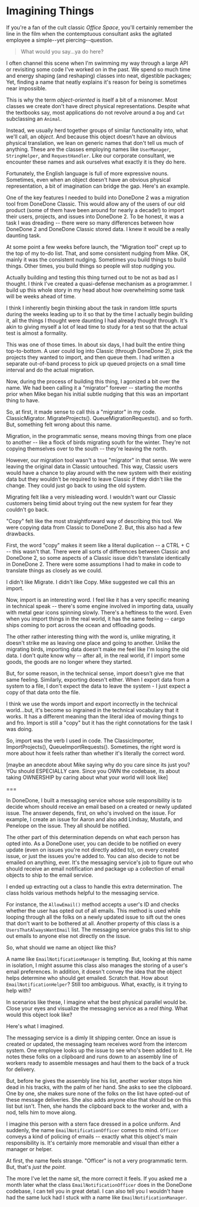 # Imagining Things

If you're a fan of the cult classic _Office Space_, you'll certainly remember the line in the film when the contemptuous consultant asks the agitated employee a simple--yet piercing--question.

> What would you say...ya do here?

I often channel this scene when I'm swimming my way through a large API or revisiting some code I've worked on in the past. We spend so much time and energy shaping (and reshaping) classes into neat, digestible packages; Yet, finding a name that neatly explains it's reason for being is sometimes near impossible.

This is why the term _object-oriented_ is itself a bit of a misnomer. Most classes we create don't have direct physical representations. Despite what the textbooks say, most applications do not revolve around a `Dog` and `Cat` subclassing an `Animal`.

Instead, we usually herd together groups of similar functionality into, what we'll call, an _object_. And because this object doesn't have an obvious physical translation, we lean on generic names that don't tell us much of anything. These are the classes employing names like `UserManager`, `StringHelper`, and `RequestHandler`. Like our corporate consultant, we encounter these names and ask ourselves what exactly it is they do here.

Fortunately, the English language is full of more expressive nouns. Sometimes, even when an object doesn't have an obvious physical representation, a bit of imagination can bridge the gap. Here's an example.

One of the key features I needed to build into DoneDone 2 was a migration tool from DoneDone Classic. This would allow any of the users of our old product (some of them have been around for nearly a decade!) to import their users, projects, and issues into DoneDone 2. To be honest, it was a task I was dreading -- there were so many differences between how DoneDone 2 and DoneDone Classic stored data. I knew it would be a really daunting task.

At some point a few weeks before launch, the "Migration tool" crept up to the top of my to-do list. That, and some consistent nudging from Mike. OK, mainly it was the consistent nudging. Sometimes you build things to build things. Other times, you build things so people will stop nudging you.

Actually building and testing this thing turned out to be not as bad as I thought. I think I've created a quasi-defense mechanism as a programmer. I build up this whole story in my head about how overwhelming some task will be weeks ahead of time.

I think I inherently begin thinking about the task in random little spurts during the weeks leading up to it so that by the time I actually begin building it, all the things I thought were daunting I had already thought through. It's akin to giving myself a lot of lead time to study for a test so that the actual test is almost a formality.

This was one of those times. In about six days, I had built the entire thing top-to-bottom. A user could log into Classic (through DoneDone 2), pick the projects they wanted to import, and then queue them. I had written a separate out-of-band process to pick up queued projects on a small time interval and do the actual migration.

Now, during the process of building this thing, I agonized a bit over the name. We had been calling it a "migrator" forever -- starting the months prior when Mike began his initial subtle nudging that this was an important thing to have.

So, at first, it made sense to call this a "migrator" in my code. ClassicMigrator. MigrateProjects(). QueueMigrationRequests(). and so forth. But, something felt wrong about this name.

Migration, in the programmatic sense, means moving things from one place to another -- like a flock of birds migrating south for the winter. They're not copying themselves over to the south -- they're leaving the north.

However, our migration tool wasn't a true "migrator" in that sense. We were leaving the original data in Classic untouched. This way, Classic users would have a chance to play around with the new system with their existing data but they wouldn't be required to leave Classic if they didn't like the change. They could just go back to using the old system.

Migrating felt like a very misleading word. I wouldn't want our Classic customers being timid about trying out the new system for fear they couldn't go back.

"Copy" felt like the most straightforward way of describing this tool. We were copying data from Classic to DoneDone 2. But, this also had a few drawbacks.

First, the word "copy" makes it seem like a literal duplication -- a CTRL + C -- this wasn't that. There were all sorts of differences between Classic and DoneDone 2, so some aspects of a Classic issue didn't translate identically in DoneDone 2. There were some assumptions I had to make in code to translate things as closely as we could.

I didn't like Migrate. I didn't like Copy. Mike suggested we call this an import.

Now, import is an interesting word. I feel like it has a very specific meaning in technical speak -- there's some engine involved in importing data, usually with metal gear icons spinning slowly. There's a heftiness to the word. Even when you import things in the real world, it has the same feeling -- cargo ships coming to port across the ocean and offloading goods.

The other rather interesting thing with the word is, unlike migrating, it doesn't strike me as leaving one place and going to another. Unlike the migrating birds, importing data doesn't make me feel like I'm losing the old data. I don't quite know why -- after all, in the real world, if I import some goods, the goods are no longer where they started.

But, for some reason, in the technical sense, import doesn't give me that same feeling. Similarly, exporting doesn't either. When I export data from a system to a file, I don't expect the data to leave the system - I just expect a copy of that data onto the file.

I think we use the words import and export incorrectly in the technical world...but, it's become so ingrained in the technical vocabulary that it works. It has a different meaning than the literal idea of moving things to and fro. Import is still a "copy" but it has the right connotations for the task I was doing.

So, import was the verb I used in code. The ClassicImporter, ImportProjects(), QueueImportRequests(). Sometimes, the right word is more about how it feels rather than whether it's literally the correct word.

[maybe an anecdote about Mike saying why do you care since its just you? YOu should ESPECIALLY care. Since you OWN the codebase, its about taking OWNERSHIP by caring about what your world will look like]

===

In DoneDone, I built a messaging service whose sole responsibility is to decide whom should receive an email based on a created or newly updated issue. The answer depends, first, on who's involved on the issue. For example, I create an issue for Aaron and also add Lindsay, Mustafa, and Penelope on the issue. They all should be notified.

The other part of this determination depends on what each person has opted into. As a DoneDone user, you can decide to be notified on every update (even on issues you're not directly added to), on every created issue, or just the issues you're added to. You can also decide to not be emailed on anything, ever. It's the messaging service's job to figure out who should receive an email notification and package up a collection of email objects to ship to the email service.

I ended up extracting out a class to handle this extra determination. The class holds various methods helpful to the messaging service. 

For instance, the `AllowEmail()` method accepts a user's ID and checks whether the user has opted out of all emails. This method is used while looping through all the folks on a newly updated issue to sift out the ones that don't want to be bothered at all. Another property of this class is a `UsersThatAlwaysWantEmail` list. The messaging service grabs this list to ship out emails to anyone else not directly on the issue.

So, what should we name an object like this?

A name like `EmailNotificationManager` is tempting. But, looking at this name in isolation, I might assume this class also manages the storing of a user's email preferences. In addition, it doesn't convey the idea that the object helps determine who should get emailed. Scratch that. How about `EmailNotificationHelper`? Still too ambiguous. What, exactly, is it trying to help with?

In scenarios like these, I imagine what the best physical parallel would be. Close your eyes and visualize the messaging service as a _real thing_. What would this object look like?

Here's what I imagined.

The messaging service is a dimly lit shipping center. Once an issue is created or updated, the messaging team receives word from the intercom system. One employee looks up the issue to see who's been added to it. He notes these folks on a clipboard and runs down to an assembly line of workers ready to assemble messages and haul them to the back of a truck for delivery. 

But, before he gives the assembly line his list, another worker stops him dead in his tracks, with the palm of her hand. She asks to see the clipboard. One by one, she makes sure none of the folks on the list have opted-out of these message deliveries. She also adds anyone else that should be on this list but isn't. Then, she hands the clipboard back to the worker and, with a nod, tells him to move along.

I imagine this person with a stern face dressed in a police uniform. And suddenly, the name `EmailNotificationOfficer` comes to mind. `Officer` conveys a kind of policing of emails -- exactly what this object's main responsibility is. It's certainly more memorable and visual than either a manager or helper. 

At first, the name feels strange. "Officer" is not a very programmatic term. But, that's _just the point_.

The more I've let the name sit, the more correct it feels. If you asked me a month later what the class `EmailNotificationOfficer` does in the DoneDone codebase, I can tell you in great detail. I can also tell you I wouldn't have had the same luck had I stuck with a name like `EmailNotificationManager`.
